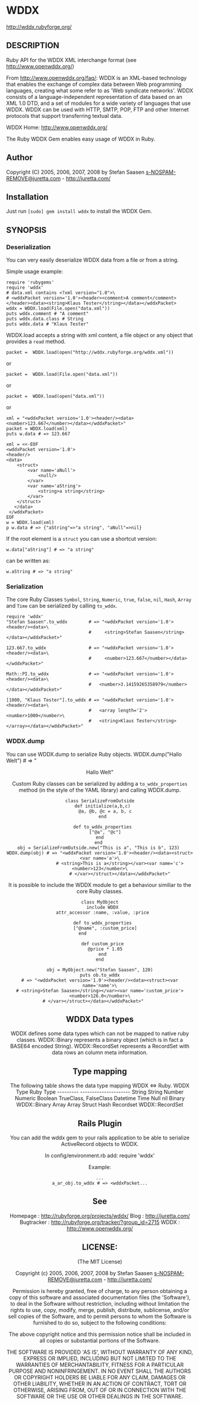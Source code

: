 # WDDX

http://wddx.rubyforge.org/

## DESCRIPTION

Ruby API for the WDDX XML interchange format (see http://www.openwddx.org/) 

From http://www.openwddx.org/faq/:
    WDDX is an XML-based technology that enables the exchange of complex data between Web programming languages, 
    creating what some refer to as 'Web syndicate networks'. 
    WDDX consists of a language-independent representation of data based on an XML 1.0 DTD, and a set of 
    modules for a wide variety of languages that use WDDX. 
    WDDX can be used with HTTP, SMTP, POP, FTP and other Internet protocols that support transferring textual data.

WDDX Home: http://www.openwddx.org/

The Ruby WDDX Gem enables easy usage of WDDX in Ruby.

## Author

Copyright (C) 2005, 2006, 2007, 2008 by Stefan Saasen
<s-NOSPAM-REMOVE@juretta.com> - http://juretta.com/

## Installation

Just run `[sudo] gem install wddx` to install the WDDX Gem.

## SYNOPSIS

### Deserialization
You can very easily deserialize WDDX data from a file or from a string.

Simple usage example:

    require 'rubygems'
    require 'wddx'        
    # data.xml contains <?xml version="1.0">\
    # <wddxPacket version='1.0'><header><comment>A comment</comment></header><data><string>Klaus Tester</string></data></wddxPacket> 
    wddx = WDDX.load(File.open("data.xml"))
    puts wddx.comment # "A comment"
    puts wddx.data.class # String
    puts wddx.data # "Klaus Tester"

WDDX.load accepts a string with xml content, a file object or any object that
provides a `read` method.

    packet =  WDDX.load(open("http://wddx.rubyforge.org/wddx.xml"))

or

    packet =  WDDX.load(File.open("data.xml")) 

or

    packet =  WDDX.load(open("data.xml"))

or

    xml = "<wddxPacket version='1.0'><header/><data><number>123.667</number></data></wddxPacket>"
    packet = WDDX.load(xml)
    puts w.data # => 123.667

    xml = <<-EOF 
    <wddxPacket version='1.0'>
    <header/>
    <data>
        <struct>
            <var name='aNull'>
                <null/>
            </var>
            <var name='aString'>
                <string>a string</string>
            </var>
        </struct>
       </data>
     </wddxPacket> 
    EOF
    w = WDDX.load(xml)
    p w.data # => {"aString"=>"a string", "aNull"=>nil}

If the root element is a `struct` you can use a shortcut version:

    w.data["aString"] # => "a string"

can be written as:

    w.aString # => "a string"

### Serialization
The core Ruby Classes `Symbol`, `String`, `Numeric`, `true`, `false`, `nil`,
`Hash`, `Array` and `Time` can be serialized by calling `to_wddx`.

    require 'wddx'
    "Stefan Saasen".to_wddx        # => "<wddxPacket version='1.0'><header/><data>\
                                   #     <string>Stefan Saasen</string></data></wddxPacket>"

    123.667.to_wddx                # => "<wddxPacket version='1.0'><header/><data>\
                                   #     <number>123.667</number></data></wddxPacket>"

    Math::PI.to_wddx               # => "<wddxPacket version='1.0'><header/><data>\
                                   #   <number>3.14159265358979</number></data></wddxPacket>"

    [1000, "Klaus Tester"].to_wddx # => "<wddxPacket version='1.0'><header/><data>\
                                   #   <array length='2'><number>1000</number>\
                                   #   <string>Klaus Tester</string></array></data></wddxPacket>"

### WDDX.dump
You can use WDDX.dump to serialize Ruby objects.
    WDDX.dump("Hallo Welt") # => "<wddxPacket version='1.0'><header/><data><string>Hallo Welt</string></data></wddxPacket>"

Custom Ruby classes can be serialized by adding a `to_wddx_properties` method
(in the style of the YAML library) and calling WDDX.dump.

    class SerializeFromOutside
      def initialize(a,b,c)
        @a, @b, @c = a, b, c
      end

      def to_wddx_properties
        ["@a", "@c"]
      end  
    end 
    obj = SerializeFromOutside.new("This is a", "This is b", 123) 
    WDDX.dump(obj) # => "<wddxPacket version='1.0'><header/><data><struct><var name='a'>\
                   # <string>This is a</string></var><var name='c'><number>123</number>\
                   # </var></struct></data></wddxPacket>"

It is possible to include the WDDX module to get a behaviour similiar to the
core Ruby classes.

    class MyObject
      include WDDX
      attr_accessor :name, :value, :price

      def to_wddx_properties
        ["@name", :custom_price]
      end               

      def custom_price
        @price * 1.05
      end
    end

    obj = MyObject.new("Stefan Saasen", 120)
    puts ob.to_wddx
    # => "<wddxPacket version='1.0'><header/><data><struct><var name='name'>\
    # <string>Stefan Saasen</string></var><var name='custom_price'><number>126.0</number>\
    # </var></struct></data></wddxPacket>"     

## WDDX Data types

WDDX defines some data types which can not be mapped to native ruby classes.
WDDX::Binary represents a binary object (which is in fact a BASE64 encoded
String). WDDX::RecordSet represents a RecordSet with data rows an column meta
information.

## Type mapping
The following table shows the data type mapping WDDX <=> Ruby.
    WDDX Type      Ruby Type
    ---------      ---------------------
    String         String
    Number         Numeric
    Boolean        TrueClass, FalseClass
    Datetime       Time
    Null           nil
    Binary         WDDX::Binary
    Array          Array
    Struct         Hash
    Recordset      WDDX::RecordSet

## Rails Plugin

You can add the wddx gem to your rails application to be able to serialize
ActiveRecord objects to WDDX.

In config/environment.rb add:
    require 'wddx'

Example:

    ...
    a_ar_obj.to_wddx # => <wddxPacket...

## See

Homepage
:   http://rubyforge.org/projects/wddx/
Blog
:   http://juretta.com/
Bugtracker
:   http://rubyforge.org/tracker/?group_id=2715
WDDX
:   http://www.openwddx.org/


## LICENSE:

(The MIT License)

Copyright (c) 2005, 2006, 2007, 2008 by Stefan Saasen
<s-NOSPAM-REMOVE@juretta.com> - http://juretta.com/

Permission is hereby granted, free of charge, to any person obtaining a copy
of this software and associated documentation files (the 'Software'), to deal
in the Software without restriction, including without limitation the rights
to use, copy, modify, merge, publish, distribute, sublicense, and/or sell
copies of the Software, and to permit persons to whom the Software is
furnished to do so, subject to the following conditions:

The above copyright notice and this permission notice shall be included in all
copies or substantial portions of the Software.

THE SOFTWARE IS PROVIDED 'AS IS', WITHOUT WARRANTY OF ANY KIND, EXPRESS OR
IMPLIED, INCLUDING BUT NOT LIMITED TO THE WARRANTIES OF MERCHANTABILITY,
FITNESS FOR A PARTICULAR PURPOSE AND NONINFRINGEMENT. IN NO EVENT SHALL THE
AUTHORS OR COPYRIGHT HOLDERS BE LIABLE FOR ANY CLAIM, DAMAGES OR OTHER
LIABILITY, WHETHER IN AN ACTION OF CONTRACT, TORT OR OTHERWISE, ARISING FROM,
OUT OF OR IN CONNECTION WITH THE SOFTWARE OR THE USE OR OTHER DEALINGS IN THE
SOFTWARE.

